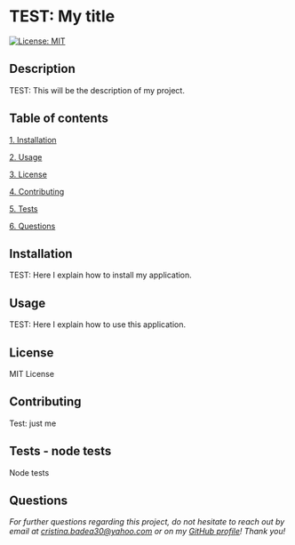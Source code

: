 # TEST: My title

  [![License: MIT](https://img.shields.io/badge/License-MIT-yellow.svg)](https://opensource.org/licenses/MIT)

  ## Description
   TEST: This will be the description of my project.

  ## Table of contents

  [1. Installation](#installation)

  [2. Usage](#usage)

  [3. License](#license)

  [4. Contributing](#contributing)

  [5. Tests](#tests)

  [6. Questions](#questions)


  ## Installation  <div id="installation"/>
  TEST: Here I explain how to install my application.

  ## Usage  <div id="usage"/>
  TEST: Here I explain how to use this application.

  ## License  <div id="license"/>
  MIT License

  ## Contributing   <div id="contributing"/>
  Test: just me

  ## Tests - node tests <div id="tests"/>
  Node tests

  ## Questions  <div id="questions"/>
    
  *For further questions regarding this project, do not hesitate to reach out by email at cristina.badea30@yahoo.com or on my [GitHub profile](https://github.com/cristinabadea)! Thank you!*

